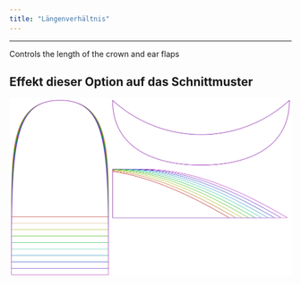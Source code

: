 ```yaml
---
title: "Längenverhältnis"
---
```


---

Controls the length of the crown and ear flaps

## Effekt dieser Option auf das Schnittmuster

![Dieses Bild zeigt den Effekt dieser Option, indem es mehrere Varianten überlagert, die einen anderen Wert für diese Option haben](holmes_lengthratio_sample.svg "Effekt dieser Option auf das Schnittmuster")
